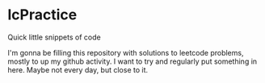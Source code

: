 # lcPractice
Quick little snippets of code


I'm gonna be filling this repository with solutions to leetcode problems, mostly to up my github activity. 
I want to try and regularly put something in here. Maybe not every day, but close to it.

